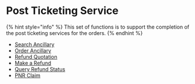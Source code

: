 # Post Ticketing Service

{% hint style="info" %}
This set of functions is to support the completion of the post ticketing services for the orders.
{% endhint %}

- [Search Ancillary](offer-ancillary-list.md)
- [Order Ancillary](add-ancillaries.md)
- [Refund Quotation](refund-quotation.md)
- [Make a Refund](make-a-refund.md)
- [Query Refund Status](query-refund-status.md)
- [PNR Claim](claim-pnr.md)
